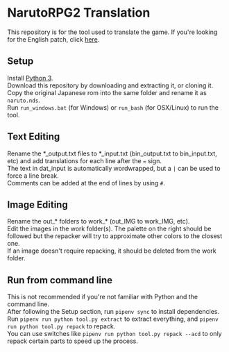# NarutoRPG2 Translation
This repository is for the tool used to translate the game. If you're looking for the English patch, click [here](https://agtteam.net/naruto).  
## Setup
Install [Python 3](https://www.python.org/downloads/).  
Download this repository by downloading and extracting it, or cloning it.  
Copy the original Japanese rom into the same folder and rename it as `naruto.nds`.  
Run `run_windows.bat` (for Windows) or `run_bash` (for OSX/Linux) to run the tool.  
## Text Editing
Rename the \*\_output.txt files to \*\_input.txt (bin_output.txt to bin_input.txt, etc) and add translations for each line after the `=` sign.  
The text in dat_input is automatically wordwrapped, but a `|` can be used to force a line break.  
Comments can be added at the end of lines by using `#`.  
## Image Editing
Rename the out\_\* folders to work\_\* (out_IMG to work_IMG, etc).  
Edit the images in the work folder(s). The palette on the right should be followed but the repacker will try to approximate other colors to the closest one.  
If an image doesn't require repacking, it should be deleted from the work folder.  
## Run from command line
This is not recommended if you're not familiar with Python and the command line.  
After following the Setup section, run `pipenv sync` to install dependencies.  
Run `pipenv run python tool.py extract` to extract everything, and `pipenv run python tool.py repack` to repack.  
You can use switches like `pipenv run python tool.py repack --acd` to only repack certain parts to speed up the process.  
